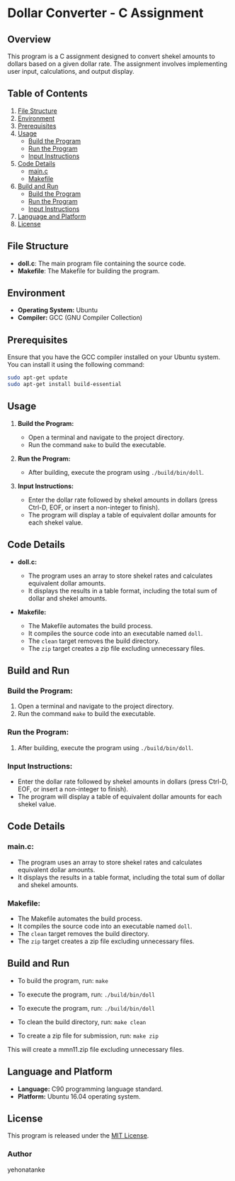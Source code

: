 # Dollar Converter - C Assignment

## Overview

This program is a C assignment designed to convert shekel amounts to dollars based on a given dollar rate. The assignment involves implementing user input, calculations, and output display.

## Table of Contents
1. [File Structure](#file-structure)
2. [Environment](#environment)
3. [Prerequisites](#prerequisites)
4. [Usage](#usage)
   - [Build the Program](#build-the-program)
   - [Run the Program](#run-the-program)
   - [Input Instructions](#input-instructions)
5. [Code Details](#code-details)
   - [main.c](#mainc)
   - [Makefile](#makefile)
6. [Build and Run](#build-and-run)
   - [Build the Program](#build-the-program-1)
   - [Run the Program](#run-the-program-1)
   - [Input Instructions](#input-instructions-1)
7. [Language and Platform](#language-and-platform)
8. [License](#license)

## File Structure

- **doll.c**: The main program file containing the source code.
- **Makefile**: The Makefile for building the program.


## Environment

- **Operating System:** Ubuntu
- **Compiler:** GCC (GNU Compiler Collection)

## Prerequisites

Ensure that you have the GCC compiler installed on your Ubuntu system. You can install it using the following command:

```bash
sudo apt-get update
sudo apt-get install build-essential
```

## Usage

1. **Build the Program:**
   - Open a terminal and navigate to the project directory.
   - Run the command `make` to build the executable.

2. **Run the Program:**
   - After building, execute the program using `./build/bin/doll`.

3. **Input Instructions:**
   - Enter the dollar rate followed by shekel amounts in dollars (press Ctrl-D, EOF, or insert a non-integer to finish).
   - The program will display a table of equivalent dollar amounts for each shekel value.

## Code Details

- **doll.c:**
  - The program uses an array to store shekel rates and calculates equivalent dollar amounts.
  - It displays the results in a table format, including the total sum of dollar and shekel amounts.

- **Makefile:**
  - The Makefile automates the build process.
  - It compiles the source code into an executable named `doll`.
  - The `clean` target removes the build directory.
  - The `zip` target creates a zip file excluding unnecessary files.


## Build and Run

### Build the Program:

1. Open a terminal and navigate to the project directory.
2. Run the command `make` to build the executable.

### Run the Program:

1. After building, execute the program using `./build/bin/doll`.

### Input Instructions:

- Enter the dollar rate followed by shekel amounts in dollars (press Ctrl-D, EOF, or insert a non-integer to finish).
- The program will display a table of equivalent dollar amounts for each shekel value.

## Code Details

### main.c:

- The program uses an array to store shekel rates and calculates equivalent dollar amounts.
- It displays the results in a table format, including the total sum of dollar and shekel amounts.

### Makefile:

- The Makefile automates the build process.
- It compiles the source code into an executable named `doll`.
- The `clean` target removes the build directory.
- The `zip` target creates a zip file excluding unnecessary files.

## Build and Run

- To build the program, run: `make`

- To execute the program, run: `./build/bin/doll`

- To execute the program, run: `./build/bin/doll`

- To clean the build directory, run: `make clean`

- To create a zip file for submission, run: `make zip`

This will create a mmn11.zip file excluding unnecessary files.

## Language and Platform
- **Language:** C90 programming language standard.
- **Platform:** Ubuntu 16.04 operating system.

## License

This program is released under the [MIT License](LICENSE).

### Author

yehonatanke
